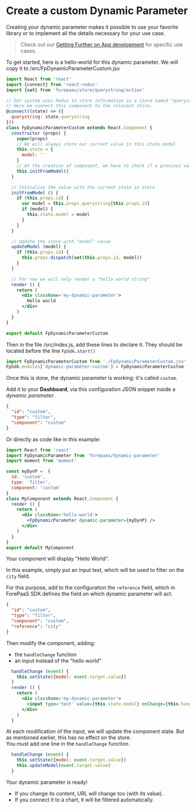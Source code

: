 # Create a custom Dynamic Parameter

Creating your dynamic parameter makes it possible to use your favorite library or to implement all the details necessary for your use case.

> Check out our [Getting Further on App development](/jp/getting-further/app-dev/extension?id=generate-a-component) for specific use cases.

To get started, here is a hello-world for this dynamic parameter.
We will copy it to /src/FpDynamicParameterCustom.jsx

```jsx
import React from 'react'
import {connect} from 'react-redux'
import {set} from 'forepaas/store/querystring/action'

// Our system uses Redux to store information in a store named "querystring".
// Here we connect this component to the relevant store.
@connect((state) => ({
  querystring: state.querystring
}))
class FpDynamicParameterCustom extends React.Component {
  constructor (props) {
    super(props)
    // We will always store our current value in this.state.model
    this.state = {
      model: ''
    }
    // At the creation of composant, we have to check if a previous value is already on store
    this.initFromModel()
  }

  // Initialize the value with the current state in store
  initFromModel () {
    if (this.props.id) {
      var model = this.props.querystring[this.props.id]
      if (model) {
        this.state.model = model
      }
    }
  }

  // Update the store with "model" value
  updateModel (model) {
    if (this.props.id) {
      this.props.dispatch(set(this.props.id, model))
    }
  }

  // For now we will only render a "hello world string"
  render () {
    return (
      <div className='my-dynamic-parameter'>
        Hello world
      </div>
    )
  }
}

export default FpDynamicParameterCustom
```

Then in the file /src/index.js, add these lines to declare it. They should be located before the line `FpSdk.start()`

```jsx
import FpDynamicParameterCustom from './FpDynamicParameterCustom.jsx'
FpSdk.modules['dynamic-parameter-custom'] = FpDynamicParameterCustom
```

Once this is done, the dynamic parameter is working: it's called `custom`.

Add it to your **Dashboard**, via this configuration JSON snippet inside a *dynamic parameter*. 
```json
{
  "id": "custom",
  "type": "filter",
  "component": "custom"
}
```

Or directly as code like in this example: 

```jsx
import React from 'react'
import FpDynamicParameter from 'forepaas/dynamic-parameter'
import moment from 'moment'

const myDynP =  {
  id: 'custom',
  type: 'filter',
  component: 'custom'
}
class MyComponent extends React.Component {
  render () {
    return (
      <div className='hello-world'>
        <FpDynamicParameter dynamic-parameter={myDynP} />
      </div>
    )
  }
}
export default MyComponent
```

Your component will display "Hello World".

In this example, simply put an input text, which will be used to filter on the `city` field.

For this purpose, add to the configuration the `reference` field, which in ForePaaS SDK defines the field on which dynamic parameter will act.

```json
{
  "id": "custom",
  "type": "filter",
  "component": "custom",
  "reference": "city"
}
```

Then modify the component, adding:
* the `handleChange` function
* an input instead of the "hello world"

```jsx
  handleChange (event) {
    this.setState({model: event.target.value})
  }
  render () {
    return (
      <div className='my-dynamic-parameter'>
        <input type='text' value={this.state.model} onChange={this.handleChange.bind(this)} />
      </div>
    )
  }
```

At each modification of the input, we will update the component state. But as mentioned earlier, this has no effect on the store.  
You must add one line in the `handleChange` function.

```jsx
  handleChange (event) {
    this.setState({model: event.target.value})
    this.updateModel(event.target.value)
  }
```

Your dynamic parameter is ready!
* If you change its content, URL will change too (with its value).
* If you connect it to a chart, it will be filtered automatically.
